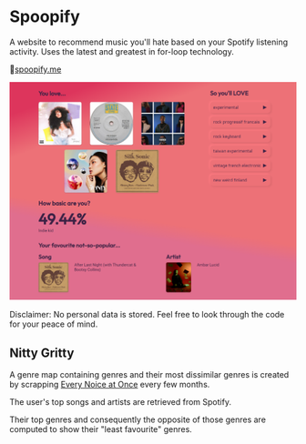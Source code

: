 # Spoopify

A website to recommend music you'll hate based on your Spotify listening activity. Uses the latest and greatest in for-loop technology.

🔗[spoopify.me](https://spoopify.me)

![preview](public/preview.png)

Disclaimer: No personal data is stored. Feel free to look through the code for your peace of mind.

## Nitty Gritty
A genre map containing genres and their most dissimilar genres is created by scrapping [Every Noice at Once](https://everynoise.com/) every few months.

The user's top songs and artists are retrieved from Spotify.

Their top genres and consequently the opposite of those genres are computed to show their "least favourite" genres.